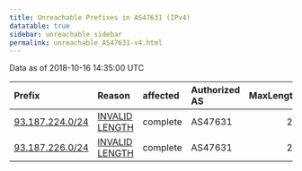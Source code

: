 ```yaml
---
title: Unreachable Prefixes in AS47631 (IPv4)
datatable: true
sidebar: unreachable_sidebar
permalink: unreachable_AS47631-v4.html
---
```


Data as of 2018-10-16 14:35:00 UTC


<div class="datatable-begin"></div>

| Prefix                                                   | Reason                                                                                                    | affected   | Authorized AS   |   MaxLength | Anchor                                         |   unreachable /24s |
|:---------------------------------------------------------|:----------------------------------------------------------------------------------------------------------|:-----------|:----------------|------------:|:-----------------------------------------------|-------------------:|
| [93.187.224.0/24](https://stat.ripe.net/93.187.224.0/24) | [INVALID LENGTH](https://rpki-validator.ripe.net/announcement-preview?asn=AS47631&prefix=93.187.224.0/24) | complete   | AS47631         |          21 | [RIPE](unreachable_RIPE_NCC_RPKI_Root-v4.html) |                  1 |
| [93.187.226.0/24](https://stat.ripe.net/93.187.226.0/24) | [INVALID LENGTH](https://rpki-validator.ripe.net/announcement-preview?asn=AS47631&prefix=93.187.226.0/24) | complete   | AS47631         |          21 | [RIPE](unreachable_RIPE_NCC_RPKI_Root-v4.html) |                  1 |

<div class="datatable-end"></div>